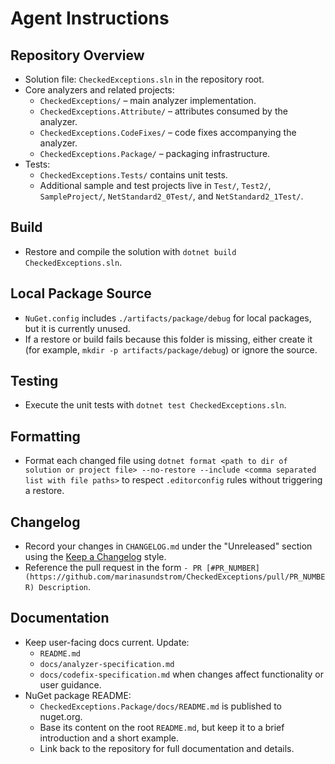 # Agent Instructions

## Repository Overview
- Solution file: `CheckedExceptions.sln` in the repository root.
- Core analyzers and related projects:
  - `CheckedExceptions/` – main analyzer implementation.
  - `CheckedExceptions.Attribute/` – attributes consumed by the analyzer.
  - `CheckedExceptions.CodeFixes/` – code fixes accompanying the analyzer.
  - `CheckedExceptions.Package/` – packaging infrastructure.
- Tests:
  - `CheckedExceptions.Tests/` contains unit tests.
  - Additional sample and test projects live in `Test/`, `Test2/`, `SampleProject/`, `NetStandard2_0Test/`, and `NetStandard2_1Test/`.

## Build
- Restore and compile the solution with
  `dotnet build CheckedExceptions.sln`.

## Local Package Source
- `NuGet.config` includes `./artifacts/package/debug` for local packages, but it is currently unused.
- If a restore or build fails because this folder is missing, either create it (for example, `mkdir -p artifacts/package/debug`) or ignore the source.

## Testing
- Execute the unit tests with
  `dotnet test CheckedExceptions.sln`.

## Formatting
- Format each changed file using
  `dotnet format <path to dir of solution or project file> --no-restore --include <comma separated list with file paths>`
  to respect `.editorconfig` rules without triggering a restore.

## Changelog
- Record your changes in `CHANGELOG.md` under the "Unreleased" section using the
  [Keep a Changelog](https://keepachangelog.com/en/1.1.0/) style.
- Reference the pull request in the form
  `- PR [#PR_NUMBER](https://github.com/marinasundstrom/CheckedExceptions/pull/PR_NUMBER) Description`.

## Documentation
- Keep user-facing docs current. Update:
  - `README.md`
  - `docs/analyzer-specification.md`
  - `docs/codefix-specification.md`
  when changes affect functionality or user guidance.
 - NuGet package README:
   - `CheckedExceptions.Package/docs/README.md` is published to nuget.org.
   - Base its content on the root `README.md`, but keep it to a brief introduction and a short example.
   - Link back to the repository for full documentation and details.
